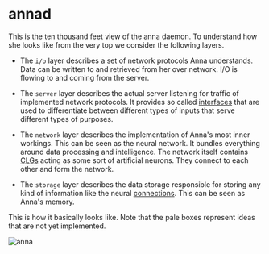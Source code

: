 # annad
This is the ten thousand feet view of the anna daemon. To understand how she
looks like from the very top we consider the following layers.

- The `i/o` layer describes a set of network protocols Anna understands. Data
  can be written to and retrieved from her over network. I/O is flowing to and
  coming from the server.

- The `server` layer describes the actual server listening for traffic of
  implemented network protocols. It provides so called
  [interfaces](interface.md) that are used to differentiate between different
  types of inputs that serve different types of purposes.

- The `network` layer describes the implementation of Anna's most inner
  workings. This can be seen as the neural network. It bundles everything
  around data processing and intelligence. The network itself contains
  [CLGs](clg.md) acting as some sort of artificial neurons. They connect to
  each other and form the network.

- The `storage` layer describes the data storage responsible for storing any
  kind of information like the neural [connections](connection.md). This can be
  seen as Anna's memory.

This is how it basically looks like. Note that the pale boxes represent ideas
that are not yet implemented.

![anna](image/anna.png)
